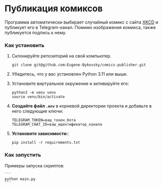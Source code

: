 # Публикация комиксов

Программа автоматически выбирает случайный комикс с сайта [XKCD](https://xkcd.com/) и публикует его в Telegram-канал. 
Помимо изображения комикса, также публикуется подпись к нему.

### Как установить

1. Склонируйте репозиторий на свой компьютер.

    ``` git clone git@github.com:Eugene-Bykovsky/comics-publisher.git ```

2. Убедитесь, что у вас установлен Python 3.11 или выше.
3. Установите виртуальное окружение и активируйте его:

    ``` python3 -m venv venv ```  
    ``` source venv/bin/activate ```  

4. **Создайте файл `.env`** в корневой директории проекта и добавьте в него следующие ключи:

   ```
   TELEGRAM_TOKEN=ваш_токен_бота
   TELEGRAM_CHAT_ID=ваш_идентификатор_канала
   ```
   
5. **Установите зависимости:**:
   ```
   pip install -r requirements.txt
   ```
   
### Как запустить

Примеры запуска скриптов:

    ```
    python main.py
    ```